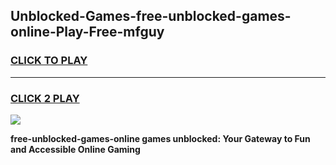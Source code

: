 
## Unblocked-Games-free-unblocked-games-online-Play-Free-mfguy
<h3>
<a href="https://premium76.site?title=free-unblocked-games-online&ref=23A">CLICK TO PLAY</a></h3>
<hr>

<h3>
<a href="https://premium76.site?title=free-unblocked-games-online&ref=23A">CLICK 2 PLAY</a>
  
</h3>

<a href="https://premium76.site?title=free-unblocked-games-online&ref=23A"><img src="https://clearcache.store/games.png"></a>


**free-unblocked-games-online games unblocked: Your Gateway to Fun and Accessible Online Gaming**

